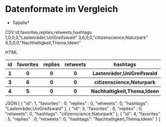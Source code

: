 # Datenformate im Vergleich 

* Tabelle* 


*CSV*
id,favorites,replies,retweets,hashtags
1,0,0,0,"Lastenräder,UniGreifswald"
3,6,0,0,"citizenscience,Naturpark"
4,5,0,0,"Nachhaltigkeit,Thema,Ideen"


*HTML*
<!DOCTYPE html>
<html> 
  <head> 
     <title>Tabelleninhalte</title> 
         </head> 
         <body> 
			<table style="width:100%">
				<tr>
					<th>id</th>
					<th>favorites</th> 
					<th>replies</th> 
					<th>retweets</th>
					<th>hashtags</th>
				</tr>
				<tr>
					<th>1</th>
					<th>0</th>
					<th>0</th>
					<th>0</th>
					<th>Lastenräder,UniGreifswald</th>
				</tr>
				<tr>
					<th>3</th>
					<th>6</th>
					<th>0</th>
					<th>0</th>	
					<th>citizenscience,Naturpark</th>
				</tr>
				<tr>
					<th>4</th>
					<th>5</th>
					<th>0</th>
					<th>0</th>	
					<th>Nachhaltigkeit,Thema,Ideen</th>	
				</tr>
			</table>
         </body>
       </html>


*JSON*
[
    { 
      "id": 1,
      "favorites" : 0,
      "replies" : 0, 
	  "retweets": 0, 
	  "hashtags": "Lastenräder,UniGreifswald"
    },
    { 
      "id": 3,
      "favorites" : 6,
      "replies" : 0, 
	  "retweets": 0, 
	  "hashtags": "citizenscience,Naturpark"
    },
	{ 
      "id": 4,
      "favorites" : 5,
      "replies" : 0, 
	  "retweets": 0, 
	  "hashtags": "Nachhaltigkeit,Thema,Ideen"
    }
]

